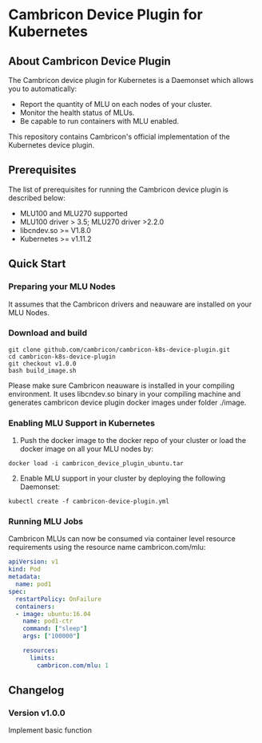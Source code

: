 # Cambricon Device Plugin for Kubernetes

## About Cambricon Device Plugin

The Cambricon device plugin for Kubernetes is a Daemonset which allows you to automatically:

- Report the quantity of MLU on each nodes of your cluster.
- Monitor the health status of MLUs.
- Be capable to run containers with MLU enabled.

This repository contains Cambricon's official implementation of the Kubernetes device plugin.

## Prerequisites

The list of prerequisites for running the Cambricon device plugin is described below:

- MLU100 and MLU270 supported
- MLU100 driver > 3.5; MLU270 driver >2.2.0
- libcndev.so >= V1.8.0
- Kubernetes >= v1.11.2

## Quick Start

### Preparing your MLU Nodes

It assumes that the Cambricon drivers and neauware are installed on your MLU Nodes.

### Download and build

```shell
git clone github.com/cambricon/cambricon-k8s-device-plugin.git
cd cambricon-k8s-device-plugin
git checkout v1.0.0
bash build_image.sh
```

Please make sure Cambricon neauware is installed in your compiling environment.
It uses libcndev.so binary in your compiling machine and generates cambricon device plugin docker images under folder ./image.

### Enabling MLU Support in Kubernetes

1. Push the docker image to the docker repo of your cluster or load the docker image on all your MLU nodes by:

```shell
docker load -i cambricon_device_plugin_ubuntu.tar
```

2. Enable MLU support in your cluster by deploying the following Daemonset:

```shell
kubectl create -f cambricon-device-plugin.yml
```

### Running MLU Jobs

Cambricon MLUs can now be consumed via container level resource requirements using the resource name cambricon.com/mlu:

```yaml
apiVersion: v1
kind: Pod
metadata:
  name: pod1
spec:
  restartPolicy: OnFailure
  containers:
  - image: ubuntu:16.04
    name: pod1-ctr
    command: ["sleep"]
    args: ["100000"]

    resources:
      limits:
        cambricon.com/mlu: 1
```

## Changelog

### Version v1.0.0

Implement basic function
